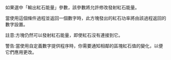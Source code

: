 如果選中「輸出紅石能量」參數，該參數將允許修改發射紅石能量。

當使用這個條件過程並返回一個數字時，此方塊發出的紅石功率將由該過程返回的數字設置。

註意:方塊仍然可以發射紅石能量，即使紅石沒有連接到它。

警告:當使用自定義數字提供程序時，你需要通知相鄰的區塊紅石值的變化，以便它們應用更改。
